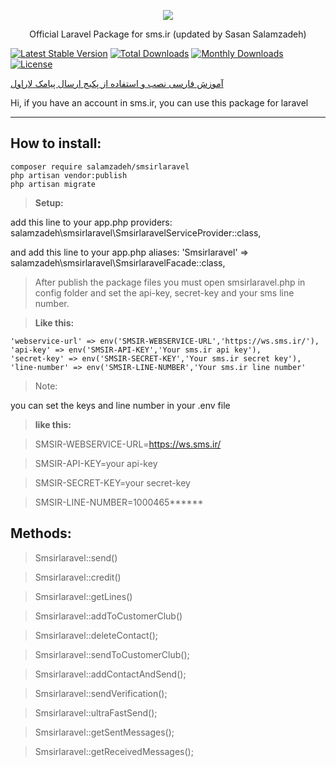 <p align="center"><img src="https://sms.ir/wp-content/uploads/2020/04/smsir-logo.png"></p>

<p align="center">Official Laravel Package for sms.ir (updated by Sasan Salamzadeh)</p>

[![Latest Stable Version](https://poser.pugx.org/salamzadeh/smsirlaravel/v/stable)](https://packagist.org/packages/salamzadeh/smsirlaravel)
[![Total Downloads](https://poser.pugx.org/salamzadeh/smsirlaravel/downloads)](https://packagist.org/packages/salamzadeh/smsirlaravel)
[![Monthly Downloads](https://poser.pugx.org/salamzadeh/smsirlaravel/d/monthly)](https://packagist.org/packages/salamzadeh/smsirlaravel)
[![License](https://poser.pugx.org/salamzadeh/smsirlaravel/license)](https://packagist.org/packages/salamzadeh/smsirlaravel)



<a align="center" href="https://www.sms.ir/%D8%AE%D8%AF%D9%85%D8%A7%D8%AA/%D9%88%D8%A8-%D8%B3%D8%B1%D9%88%DB%8C%D8%B3/%D8%A7%D8%B1%D8%B3%D8%A7%D9%84-%D9%BE%DB%8C%D8%A7%D9%85%DA%A9-laravel/">آموزش فارسی نصب و استفاده از پکیج ارسال پیامک لاراول</a>



Hi, if you have an account in sms.ir, you can use this package for laravel

----------


How to install:
-------------

    composer require salamzadeh/smsirlaravel
    php artisan vendor:publish
    php artisan migrate

> **Setup:**

add this line to your app.php providers:
salamzadeh\smsirlaravel\SmsirlaravelServiceProvider::class,

and add this line to your app.php aliases:
'Smsirlaravel' => salamzadeh\smsirlaravel\SmsirlaravelFacade::class,


> After publish the package files you must open smsirlaravel.php in config folder and set the api-key, secret-key and your sms line number.
> 

> **Like this:**

	'webservice-url' => env('SMSIR-WEBSERVICE-URL','https://ws.sms.ir/'),
	'api-key' => env('SMSIR-API-KEY','Your sms.ir api key'),
	'secret-key' => env('SMSIR-SECRET-KEY','Your sms.ir secret key'),
	'line-number' => env('SMSIR-LINE-NUMBER','Your sms.ir line number'
> 
> Note:

you can set the keys and line number in your .env file

> **like this:**

> SMSIR-WEBSERVICE-URL=https://ws.sms.ir/

> SMSIR-API-KEY=your api-key

> SMSIR-SECRET-KEY=your secret-key

> SMSIR-LINE-NUMBER=1000465******



Methods:
-------------

> Smsirlaravel::send()

> Smsirlaravel::credit()

> Smsirlaravel::getLines()

> Smsirlaravel::addToCustomerClub()

> Smsirlaravel::deleteContact();

> Smsirlaravel::sendToCustomerClub();

> Smsirlaravel::addContactAndSend();

> Smsirlaravel::sendVerification();

> Smsirlaravel::ultraFastSend();

> Smsirlaravel::getSentMessages();

> Smsirlaravel::getReceivedMessages();

